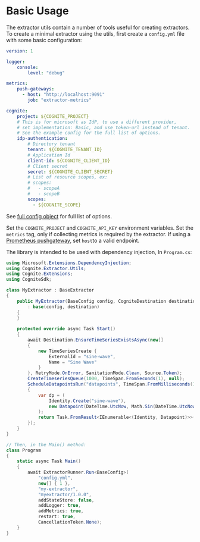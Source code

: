 # Basic Usage

The extractor utils contain a number of tools useful for creating extractors. To create a minimal extractor using the utils, first create a ```config.yml``` file with some basic configuration:

```yaml
version: 1

logger:
    console:
        level: "debug"

metrics:
    push-gateways:
      - host: "http://localhost:9091"
        job: "extractor-metrics"

cognite:
    project: ${COGNITE_PROJECT}
    # This is for microsoft as IdP, to use a different provider,
    # set implementation: Basic, and use token-url instead of tenant.
    # See the example config for the full list of options.
    idp-authentication:
        # Directory tenant
        tenant: ${COGNITE_TENANT_ID}
        # Application Id
        client-id: ${COGNITE_CLIENT_ID}
        # Client secret
        secret: ${COGNITE_CLIENT_SECRET}
        # List of resource scopes, ex:
        # scopes:
        #   - scopeA
        #   - scopeB
        scopes:
          - ${COGNITE_SCOPE}
```

See [full config object](xref:Cognite.Extractor.Utils.BaseConfig) for full list of options. 

Set the ```COGNITE_PROJECT``` and ```COGNITE_API_KEY``` environment variables. Set the ```metrics``` tag, only if collecting metrics is required by the extractor. If using a [Prometheus pushgateway](https://prometheus.io/docs/practices/pushing/), set ```host```to a valid endpoint.

The library is intended to be used with dependency injection, In ```Program.cs```:

```c#
using Microsoft.Extensions.DependencyInjection;
using Cognite.Extractor.Utils;
using Cognite.Extensions;
using CogniteSdk;

class MyExtractor : BaseExtractor
{
    public MyExtractor(BaseConfig config, CogniteDestination destination)
        : base(config, destination)
    {
    }
    
    protected override async Task Start() 
    {
        await Destination.EnsureTimeSeriesExistsAsync(new[]
        {
            new TimeSeriesCreate {
                ExternalId = "sine-wave",
                Name = "Sine Wave"
            }
        }, RetryMode.OnError, SanitationMode.Clean, Source.Token);
        CreateTimeseriesQueue(1000, TimeSpan.FromSeconds(1), null);
        ScheduleDatapointsRun("datapoints", TimeSpan.FromMilliseconds(100), token =>
        {
            var dp = (
                Identity.Create("sine-wave"),
                new Datapoint(DateTime.UtcNow, Math.Sin(DateTime.UtcNow.Ticks))
            );
            return Task.FromResult<IEnumerable<(Identity, Datapoint)>>(new [] { dp });
        });
    }
}

// Then, in the Main() method:
class Program
{
    static async Task Main()
    {
        await ExtractorRunner.Run<BaseConfig>(
            "config.yml",
            new[] { 1 },
            "my-extractor",
            "myextractor/1.0.0",
            addStateStore: false,
            addLogger: true,
            addMetrics: true,
            restart: true,
            CancellationToken.None);
    }
}
```